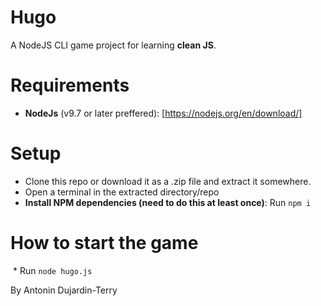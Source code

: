 # Hugo

A NodeJS CLI game project for learning **clean JS**.

# Requirements 

 * **NodeJs** (v9.7 or later preffered): [https://nodejs.org/en/download/]

# Setup

  * Clone this repo or download it as a .zip file and extract it somewhere.
  * Open a terminal in the extracted directory/repo
  * **Install NPM dependencies (need to do this at least once)**: Run `npm i`
  
# How to start the game

  * Run `node hugo.js` 
 

By Antonin Dujardin-Terry
